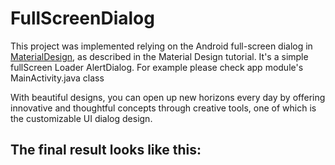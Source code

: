 # FullScreenDialog

This project was implemented relying on the Android full-screen dialog in [MaterialDesign][1], 
as described in the Material Design tutorial. It's a simple fullScreen Loader AlertDialog.
For example please check app module's MainActivity.java class

With beautiful designs, you can open up new horizons every day by offering innovative and thoughtful 
concepts through creative tools, one of which is the customizable UI dialog design.

## The final result looks like this:


[1]: (https://material.io/components/dialogs)
